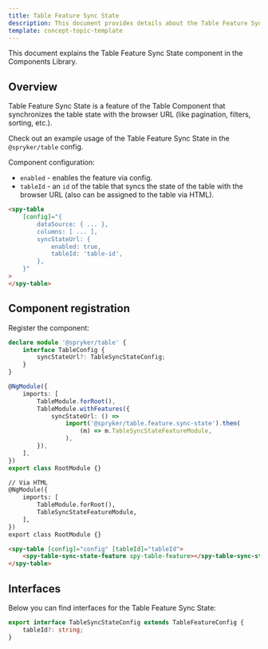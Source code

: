 ```yaml
---
title: Table Feature Sync State
description: This document provides details about the Table Feature Sync State component in the Components Library.
template: concept-topic-template
---
```


This document explains the Table Feature Sync State component in the Components Library.

## Overview

Table Feature Sync State is a feature of the Table Component that synchronizes the table state with the browser URL (like pagination, filters, sorting, etc.).

Check out an example usage of the Table Feature Sync State in the `@spryker/table` config.

Component configuration:

- `enabled` - enables the feature via config.   
- `tableId` - an `id` of the table that syncs the state of the table with the browser URL (also can be assigned to the table via HTML).  

```html
<spy-table 
    [config]="{
        dataSource: { ... },
        columns: [ ... ],
        syncStateUrl: {
            enabled: true,
            tableId: 'table-id',
        },                                                                                           
    }"
>
</spy-table>
```

## Component registration

Register the component:

```ts
declare module '@spryker/table' {
    interface TableConfig {
        syncStateUrl?: TableSyncStateConfig;
    }
}

@NgModule({
    imports: [
        TableModule.forRoot(),
        TableModule.withFeatures({
            syncStateUrl: () =>
                import('@spryker/table.feature.sync-state').then(
                    (m) => m.TableSyncStateFeatureModule,
                ),
        }),
    ],
})
export class RootModule {}
```

```html
// Via HTML
@NgModule({
    imports: [
        TableModule.forRoot(),
        TableSyncStateFeatureModule,
    ],
})
export class RootModule {}

<spy-table [config]="config" [tableId]="tableId">
    <spy-table-sync-state-feature spy-table-feature></spy-table-sync-state-feature>
</spy-table>
```

## Interfaces

Below you can find interfaces for the Table Feature Sync State:

```ts
export interface TableSyncStateConfig extends TableFeatureConfig {
    tableId?: string;
}
```
